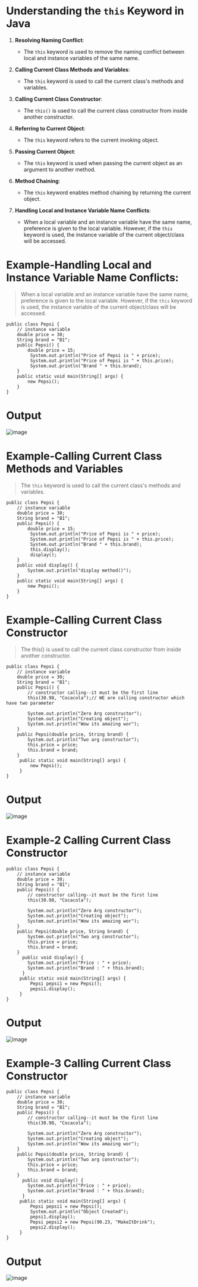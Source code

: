 # Understanding the `this` Keyword in Java

1. **Resolving Naming Conflict**:
    - The `this` keyword is used to remove the naming conflict between local and instance variables of the same name.

2. **Calling Current Class Methods and Variables**:
    - The `this` keyword is used to call the current class's methods and variables.

3. **Calling Current Class Constructor**:
    - The `this()` is used to call the current class constructor from inside another constructor.

4. **Referring to Current Object**:
    - The `this` keyword refers to the current invoking object.

5. **Passing Current Object**:
    - The `this` keyword is used when passing the current object as an argument to another method.

6. **Method Chaining**:
    - The `this` keyword enables method chaining by returning the current object.

7. **Handling Local and Instance Variable Name Conflicts**:
    - When a local variable and an instance variable have the same name, preference is given to the local variable. However, if the `this` keyword is used, the instance variable of the current object/class will be accessed.
# Example-**Handling Local and Instance Variable Name Conflicts**:
> When a local variable and an instance variable have the same name, preference is given to the local variable. However, if the `this` keyword is used, the instance variable of the current object/class will be accessed.
```
public class Pepsi {
    // instance variable
    double price = 30;
    String brand = "B1";
    public Pepsi() {
        double price = 15;
         System.out.println("Price of Pepsi is " + price);
         System.out.println("Price of Pepsi is " + this.price);
         System.out.println("Brand " + this.brand);
    }
    public static void main(String[] args) {
        new Pepsi();
    }
}
```
# Output
![image](https://github.com/user-attachments/assets/2eaa3cd0-d547-46dc-8de8-d93c45ee3ced)
# Example-Calling Current Class Methods and Variables
> The `this` keyword is used to call the current class's methods and variables.
```
public class Pepsi {
    // instance variable
    double price = 30;
    String brand = "B1";
    public Pepsi() {
        double price = 15;
         System.out.println("Price of Pepsi is " + price);
         System.out.println("Price of Pepsi is " + this.price);
         System.out.println("Brand " + this.brand);
         this.display();
         display();
    }
    public void display() {
        System.out.println("display method()");
    }
    public static void main(String[] args) {
        new Pepsi();
    }
}
```
# Example-Calling Current Class Constructor
> The this() is used to call the current class constructor from inside another constructor.
```
public class Pepsi {
    // instance variable
    double price = 30;
    String brand = "B1";
    public Pepsi() {
        // constructor calling--it must be the first line
        this(30.98, "Cocacola");// WE are calling constructor which have two parameter

        System.out.println("Zero Arg constructor");
        System.out.println("Creating object");
        System.out.println("Wow its amazing wor");
    }
    public Pepsi(double price, String brand) {
        System.out.println("Two arg constructor");
        this.price = price;
        this.brand = brand;
    }
     public static void main(String[] args) {
         new Pepsi();
     }
}
```
# Output
![image](https://github.com/user-attachments/assets/a458bcdc-d279-4b18-8de9-3242c597705a)
# Example-2 Calling Current Class Constructor
```
public class Pepsi {
    // instance variable
    double price = 30;
    String brand = "B1";
    public Pepsi() {
        // constructor calling--it must be the first line
        this(30.98, "Cocacola");

        System.out.println("Zero Arg constructor");
        System.out.println("Creating object");
        System.out.println("Wow its amazing wor");
    }
    public Pepsi(double price, String brand) {
        System.out.println("Two arg constructor");
        this.price = price;
        this.brand = brand;
    }
      public void display() {
        System.out.println("Price : " + price);
        System.out.println("Brand : " + this.brand);
      }
     public static void main(String[] args) {
         Pepsi pepsi1 = new Pepsi();
         pepsi1.display();
     }
}
```
# Output
![image](https://github.com/user-attachments/assets/54e4e59f-c32c-4767-b467-ef683bab8ec9)
# Example-3 Calling Current Class Constructor
```
public class Pepsi {
    // instance variable
    double price = 30;
    String brand = "B1";
    public Pepsi() {
        // constructor calling--it must be the first line
        this(30.98, "Cocacola");

        System.out.println("Zero Arg constructor");
        System.out.println("Creating object");
        System.out.println("Wow its amazing wor");
    }
    public Pepsi(double price, String brand) {
        System.out.println("Two arg constructor");
        this.price = price;
        this.brand = brand;
    }
      public void display() {
        System.out.println("Price : " + price);
        System.out.println("Brand : " + this.brand);
      }
     public static void main(String[] args) {
         Pepsi pepsi1 = new Pepsi();
         System.out.println("Object Created");
         pepsi1.display();
         Pepsi pepsi2 = new Pepsi(90.23, "MakeItDrink");
         pepsi2.display();
     }
}
```
# Output
![image](https://github.com/user-attachments/assets/05e0a04e-dcb8-4319-a2de-b56353c264ad)



